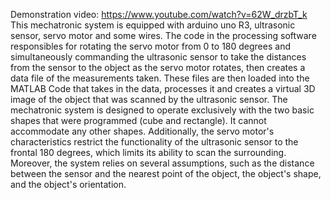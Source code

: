 Demonstration video: https://www.youtube.com/watch?v=62W_drzbT_k
This mechatronic system is equipped with arduino uno R3, ultrasonic sensor, servo motor and some wires.
The code in the processing software responsibles for rotating the servo motor from 0 to 180 degrees and simultaneously commanding the ultrasonic sensor to take the distances from the sensor to the object as the servo motor rotates, then creates a data file of the measurements taken.
These files are then loaded into the MATLAB Code that takes in the data, processes it and creates a virtual 3D image of the object that was scanned by the ultrasonic sensor.
The mechatronic system is designed to operate exclusively with the two basic shapes that were programmed (cube and rectangle). It cannot accommodate any other shapes. Additionally, the servo motor's characteristics restrict the functionality of the ultrasonic sensor to the frontal 180 degrees, which limits its ability to scan the surrounding. Moreover, the system relies on several assumptions, such as the distance between the sensor and the nearest point of the object, the object's shape, and the object's orientation.

